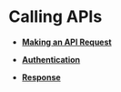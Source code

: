 # Calling APIs<a name="dis_02_0516"></a>

-   **[Making an API Request](making-an-api-request.md)**  

-   **[Authentication](authentication.md)**  

-   **[Response](response.md)**  


